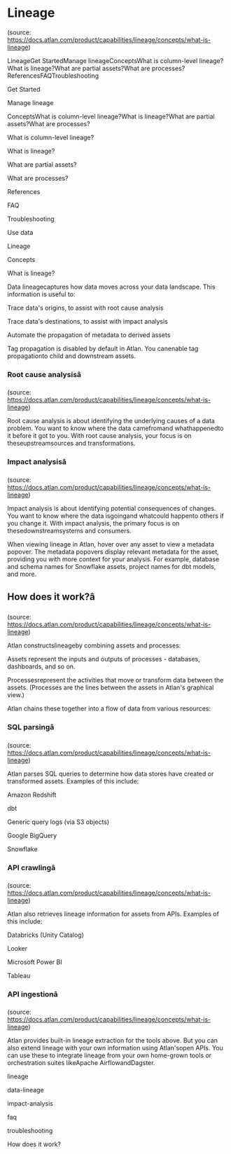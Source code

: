 # Lineage
(source: https://docs.atlan.com/product/capabilities/lineage/concepts/what-is-lineage)

LineageGet StartedManage lineageConceptsWhat is column-level lineage?What is lineage?What are partial assets?What are processes?ReferencesFAQTroubleshooting

Get Started

Manage lineage

ConceptsWhat is column-level lineage?What is lineage?What are partial assets?What are processes?

What is column-level lineage?

What is lineage?

What are partial assets?

What are processes?

References

FAQ

Troubleshooting

Use data

Lineage

Concepts

What is lineage?

Data lineagecaptures how data moves across your data landscape. This information is useful to:

Trace data's origins, to assist with root cause analysis

Trace data's destinations, to assist with impact analysis

Automate the propagation of metadata to derived assets

Tag propagation is disabled by default in Atlan. You canenable tag propagationto child and downstream assets.



### Root cause analysisâ
(source: https://docs.atlan.com/product/capabilities/lineage/concepts/what-is-lineage)

Root cause analysis is about identifying the underlying causes of a data problem. You want to know where the data camefromand whathappenedto it before it got to you. With root cause analysis, your focus is on theseupstreamsources and transformations.



### Impact analysisâ
(source: https://docs.atlan.com/product/capabilities/lineage/concepts/what-is-lineage)

Impact analysis is about identifying potential consequences of changes. You want to know where the data isgoingand whatcould happento others if you change it. With impact analysis, the primary focus is on thesedownstreamsystems and consumers.

When viewing lineage in Atlan, hover over any asset to view a metadata popover. The metadata popovers display relevant metadata for the asset, providing you with more context for your analysis. For example, database and schema names for Snowflake assets, project names for dbt models, and more.



## How does it work?â
(source: https://docs.atlan.com/product/capabilities/lineage/concepts/what-is-lineage)

Atlan constructslineageby combining assets and processes:

Assets represent the inputs and outputs of processes   -  databases, dashboards, and so on.

Processesrepresent the activities that move or transform data between the assets. (Processes are the lines between the assets in Atlan's graphical view.)

Atlan chains these together into a flow of data from various resources:



### SQL parsingâ
(source: https://docs.atlan.com/product/capabilities/lineage/concepts/what-is-lineage)

Atlan parses SQL queries to determine how data stores have created or transformed assets. Examples of this include:

Amazon Redshift

dbt

Generic query logs (via S3 objects)

Google BigQuery

Snowflake



### API crawlingâ
(source: https://docs.atlan.com/product/capabilities/lineage/concepts/what-is-lineage)

Atlan also retrieves lineage information for assets from APIs. Examples of this include:

Databricks (Unity Catalog)

Looker

Microsoft Power BI

Tableau



### API ingestionâ
(source: https://docs.atlan.com/product/capabilities/lineage/concepts/what-is-lineage)

Atlan provides built-in lineage extraction for the tools above. But you can also extend lineage with your own information using Atlan'sopen APIs. You can use these to integrate lineage from your own home-grown tools or orchestration suites likeApache AirflowandDagster.

lineage

data-lineage

impact-analysis

faq

troubleshooting

How does it work?
